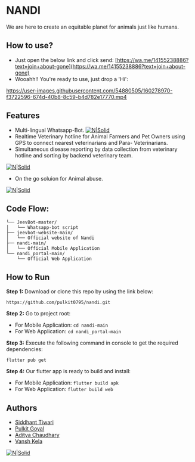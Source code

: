 # NANDI

We are here to create an equitable planet for animals just like humans.

## How to use?
- Just open the below link and click send:
 [https://wa.me/14155238886?text=join+about-gone](https://wa.me/14155238886?text=join+about-gone)
- Wooahh!! You're ready to use, just drop a 'Hi':


https://user-images.githubusercontent.com/54880505/160278970-f3722596-674d-40b8-8c59-b4d782e17770.mp4



## Features


- Multi-lingual Whatsapp-Bot.
[![N|Solid](https://pulkits.ml/images/nandi_chat.png)](https://pulkits.ml/images/nandi_chat.png)
- Realtime Veterinary hotline for Animal Farmers and Pet Owners using GPS to connect nearest veterinarians and Para- Veterinarians.
- Simultaneous disease reporting by data collection from veterinary hotline and sorting by backend veterinary team.

[![N|Solid](https://pulkits.ml/images/nandi_chat1.png)](https://pulkits.ml/images/nandi_chat1.png)
- On the go soluion for Animal abuse.

[![N|Solid](https://pulkits.ml/images/nandi_chat3.png)](https://pulkits.ml/images/nandi_chat3.png)


## Code Flow:

```
└── JeevBot-master/
│   └── Whatsapp-bot script
├── jeevbot-website-main/
│   └── Official website of Nandi
├── nandi-main/
│   └── Official Mobile Application
└── nandi_portal-main/
    └── Official Web Application
```

## How to Run 

**Step 1:**
Download or clone this repo by using the link below:

```
https://github.com/pulkit0795/nandi.git
```

**Step 2:**
Go to project root:
- For Mobile Application:
``` cd nandi-main ```
- For Web Application:
``` cd nandi_portal-main ```

**Step 3:**
Execute the following command in console to get the required dependencies: 
```
flutter pub get 
```

**Step 4:**
Our flutter app is ready to build and install:
- For Mobile Application:
``` flutter build apk ```
- For Web Application:
``` flutter build web ```

## Authors
- [Siddhant Tiwari](https://www.linkedin.com/in/tiwari-siddhant/)
- [Pulkit Goyal](https://www.linkedin.com/in/pulkit0795/)
- [Aditya Chaudhary](https://www.linkedin.com/in/aditya-chaudhary-219ab8206/)
- [Vansh Kela](https://www.linkedin.com/in/vansh-kela-79b9141b8/)

[![N|Solid](https://nandi-bot.ml/img/nandi-logo.png)](https://nandi-bot.ml/index.html)


